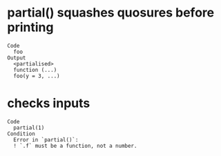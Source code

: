 # partial() squashes quosures before printing

    Code
      foo
    Output
      <partialised>
      function (...) 
      foo(y = 3, ...)

# checks inputs

    Code
      partial(1)
    Condition
      Error in `partial()`:
      ! `.f` must be a function, not a number.

